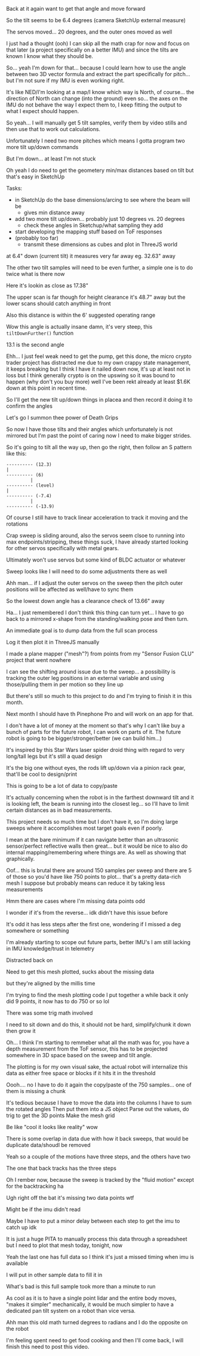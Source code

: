 Back at it again want to get that angle and move forward

So the tilt seems to be 6.4 degrees (camera SketchUp external measure)

The servos moved... 20 degrees, and the outer ones moved as well

I just had a thought (ooh) I can skip all the math crap for now and focus on that later (a project specifically on a better IMU) and since the tilts are known I know what they should be.

So... yeah I'm down for that... because I could learn how to use the angle between two 3D vector formula and extract the part specifically for pitch... but I'm not sure if my IMU is even working right.

It's like NED/I'm looking at a map/I know which way is North, of course... the direction of North can change (into the ground) even so... the axes on the IMU do not behave the way I expect them to, I keep fitting the output to what I expect should happen.

So yeah... I will manually get 5 tilt samples, verify them by video stills and then use that to work out calculations.

Unfortunately I need two more pitches which means I gotta program two more tilt up/down commands

But I'm down... at least I'm not stuck

Oh yeah I do need to get the geometery min/max distances based on tilt but that's easy in SketchUp

Tasks:

- in SketchUp do the base dimensions/arcing to see where the beam will be
  - gives min distance away
- add two more tilt up/down... probably just 10 degrees vs. 20 degrees
  - check these angles in Sketchup/what sampling they add
- start developing the mapping stuff based on ToF responses
- (probably too far)
  - transmit these dimensions as cubes and plot in ThreeJS world

at 6.4" down (current tilt) it measures very far away eg. 32.63" away

The other two tilt samples will need to be even further, a simple one is to do twice what is there now

Here it's lookin as close as 17.38"

The upper scan is far though for height clearance it's 48.7" away but the lower scans should catch anything in front

Also this distance is within the 6' suggested operating range

Wow this angle is actually insane damn, it's very steep, this `tiltDownFurther()` function

13.1 is the second angle

Ehh... I just feel weak need to get the pump, get this done, the micro crypto trader project has distracted me due to my own crappy state management, it keeps breaking but I think I have it nailed down now, it's up at least not in loss but I think generally crypto is on the upswing so it was bound to happen (why don't you buy more) well I've been rekt already at least $1.6K down at this point in recent time.

So I'll get the new tilt up/down things in placea and then record it doing it to confirm the angles

Let's go I summon thee power of Death Grips

So now I have those tilts and their angles which unfortunately is not mirrored but I'm past the point of caring now I need to make bigger strides.

So it's going to tilt all the way up, then go the right, then follow an S pattern like this:

```
---------- (12.3)
|
---------- (6)
         |
---------- (level)
|
---------- (-7.4)
         |
---------- (-13.9)
```

Of course I still have to track linear acceleration to track it moving and the rotations

Crap sweep is sliding around, also the servos seem clsoe to running into max endpoints/stripping, these things suck, I have already started looking for other servos specifically with metal gears.

Ultimately won't use servos but some kind of BLDC actuator or whatever

Sweep looks like I will need to do some adjustments there as well

Ahh man... if I adjust the outer servos on the sweep then the pitch outer positions will be affected as well/have to sync them

So the lowest down angle has a clearance check of 13.66" away

Ha... I just remembered I don't think this thing can turn yet... I have to go back to a mirrored x-shape from the standing/walking pose and then turn.

An immediate goal is to dump data from the full scan process

Log it then plot it in ThreeJS manually

I made a plane mapper ("mesh"?) from points from my "Sensor Fusion CLU" project that went nowhere

I can see the shifting around issue due to the sweep... a possibility is tracking the outer leg positions in an external variable and using those/pulling them in per motion so they line up

But there's still so much to this project to do and I'm trying to finish it in this month.

Next month I should have th Pinephone Pro and will work on an app for that.

I don't have a lot of money at the moment so that's why I can't like buy a bunch of parts for the future robot, I can work on parts of it. The future robot is going to be bigger/stronger/better (we can build him...)

It's inspired by this Star Wars laser spider droid thing with regard to very long/tall legs but it's still a quad design

It's the big one without eyes, the rods lift up/down via a pinion rack gear, that'll be cool to design/print

This is going to be a lot of data to copy/paste

It's actually concerning when the robot is in the farthest downward tilt and it is looking left, the beam is running into the closest leg... so I'll have to limit certain distances as in bad measurements.

This project needs so much time but I don't have it, so I'm doing large sweeps where it accomplishes most target goals even if poorly.

I mean at the bare minimum if it can navigate better than an ultrasonic sensor/perfect reflective walls then great... but it would be nice to also do internal mapping/remembering where things are. As well as showing that graphically.

Oof... this is brutal there are around 150 samples per sweep and there are 5 of those so you'd have like 750 points to plot... that's a pretty data-rich mesh I suppose but probably means can reduce it by taking less measurements

Hmm there are cases where I'm missing data points odd

I wonder if it's from the reverse... idk didn't have this issue before

It's odd it has less steps after the first one, wondering if I missed a deg somewhere or something

I'm already starting to scope out future parts, better IMU's I am still lacking in IMU knowledge/trust in telemetry

Distracted back on

Need to get this mesh plotted, sucks about the missing data

but they're aligned by the millis time

I'm trying to find the mesh plotting code I put together a while back it only did 9 points, it now has to do 750 or so lol

There was some trig math involved

I need to sit down and do this, it should not be hard, simplify/chunk it down then grow it

Oh... I think I'm starting to remmeber what all the math was for, you have a depth measurement from the ToF sensor, this has to be projected somewhere in 3D space based on the sweep and tilt angle.

The plotting is for my own visual sake, the actual robot will internalize this data as either free space or blocks if it hits it in the threshold

Oooh.... no I have to do it again the copy/paste of the 750 samples... one of them is missing a chunk

It's tedious because I have to move the data into the columns
I have to sum the rotated angles
Then put them into a JS object
Parse out the values, do trig to get the 3D points
Make the mesh grid

Be like "cool it looks like reality" wow

There is some overlap in data due with how it back sweeps, that would be duplicate data/shoudl be removed

Yeah so a couple of the motions have three steps, and the others have two

The one that back tracks has the three steps

Oh I rember now, because the sweep is tracked by the "fluid motion" except for the backtracking ha

Ugh right off the bat it's missing two data points wtf

Might be if the imu didn't read

Maybe I have to put a minor delay between each step to get the imu to catch up idk

It is just a huge PITA to manually process this data through a spreadsheet but I need to plot that mesh today, tonight, now

Yeah the last one has full data so I think it's just a missed timing when imu is available

I will put in other sample data to fill it in

What's bad is this full sample took more than a minute to run

As cool as it is to have a single point lidar and the entire body moves, "makes it simpler" mechanically, it would be much simpler to have a dedicated pan tilt system on a robot than vice versa.

Ahh man this old math turned degrees to radians and I do the opposite on the robot

I'm feeling spent need to get food cooking and then I'll come back, I will finish this need to post this video.

